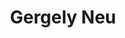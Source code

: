 ---
title: "Gergely Neu"
first_name: Gergely
last_name: Neu
role: Associate Professor 
organizations:
  - name: Universitat Pompeu Fabra
    url: "https://cs.bme.hu/~gergo/"
interests:
  - Online optimization
  - Bandit problems
  - Reinforcement‑learning theory
user_groups:
  - Principal Investigators
---